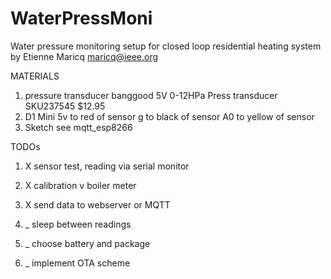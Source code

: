 # WaterPressMoni
Water pressure monitoring setup for closed loop residential heating system
by Etienne Maricq
maricq@ieee.org

MATERIALS

1. pressure transducer
banggood 5V 0-12HPa Press transducer	SKU237545 $12.95
2. D1 Mini
  5v to red of sensor
  g to black of sensor
  A0 to yellow of sensor
3. Sketch
  see mqtt_esp8266
  
  
TODOs
1. X sensor test, reading via serial monitor

2. X calibration v boiler meter

3. X send data to webserver or MQTT

4. _ sleep between readings

5. _ choose battery and package

6. _ implement OTA scheme
